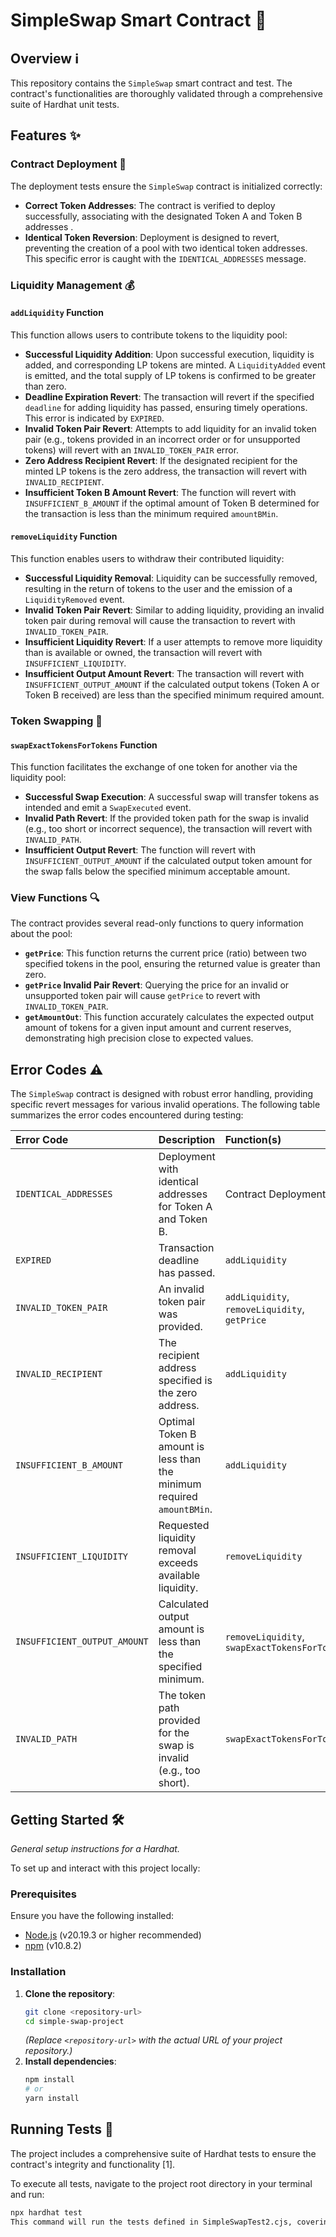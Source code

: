 # SimpleSwap Smart Contract 🔄

## Overview ℹ️
This repository contains the `SimpleSwap` smart contract and test. The contract's functionalities are thoroughly validated through a comprehensive suite of Hardhat unit tests.

## Features ✨

### Contract Deployment 🚀
The deployment tests ensure the `SimpleSwap` contract is initialized correctly:
*   **Correct Token Addresses**: The contract is verified to deploy successfully, associating with the designated Token A and Token B addresses .
*   **Identical Token Reversion**: Deployment is designed to revert, preventing the creation of a pool with two identical token addresses. This specific error is caught with the `IDENTICAL_ADDRESSES` message.

### Liquidity Management 💰

#### `addLiquidity` Function
This function allows users to contribute tokens to the liquidity pool:
*   **Successful Liquidity Addition**: Upon successful execution, liquidity is added, and corresponding LP tokens are minted. A `LiquidityAdded` event is emitted, and the total supply of LP tokens is confirmed to be greater than zero.
*   **Deadline Expiration Revert**: The transaction will revert if the specified `deadline` for adding liquidity has passed, ensuring timely operations. This error is indicated by `EXPIRED`.
*   **Invalid Token Pair Revert**: Attempts to add liquidity for an invalid token pair (e.g., tokens provided in an incorrect order or for unsupported tokens) will revert with an `INVALID_TOKEN_PAIR` error.
*   **Zero Address Recipient Revert**: If the designated recipient for the minted LP tokens is the zero address, the transaction will revert with `INVALID_RECIPIENT`.
*   **Insufficient Token B Amount Revert**: The function will revert with `INSUFFICIENT_B_AMOUNT` if the optimal amount of Token B determined for the transaction is less than the minimum required `amountBMin`.

#### `removeLiquidity` Function
This function enables users to withdraw their contributed liquidity:
*   **Successful Liquidity Removal**: Liquidity can be successfully removed, resulting in the return of tokens to the user and the emission of a `LiquidityRemoved` event.
*   **Invalid Token Pair Revert**: Similar to adding liquidity, providing an invalid token pair during removal will cause the transaction to revert with `INVALID_TOKEN_PAIR`.
*   **Insufficient Liquidity Revert**: If a user attempts to remove more liquidity than is available or owned, the transaction will revert with `INSUFFICIENT_LIQUIDITY`.
*   **Insufficient Output Amount Revert**: The transaction will revert with `INSUFFICIENT_OUTPUT_AMOUNT` if the calculated output tokens (Token A or Token B received) are less than the specified minimum required amount.

### Token Swapping 💱

#### `swapExactTokensForTokens` Function
This function facilitates the exchange of one token for another via the liquidity pool:
*   **Successful Swap Execution**: A successful swap will transfer tokens as intended and emit a `SwapExecuted` event.
*   **Invalid Path Revert**: If the provided token path for the swap is invalid (e.g., too short or incorrect sequence), the transaction will revert with `INVALID_PATH`.
*   **Insufficient Output Revert**: The function will revert with `INSUFFICIENT_OUTPUT_AMOUNT` if the calculated output token amount for the swap falls below the specified minimum acceptable amount.

### View Functions 🔍
The contract provides several read-only functions to query information about the pool:
*   **`getPrice`**: This function returns the current price (ratio) between two specified tokens in the pool, ensuring the returned value is greater than zero.
*   **`getPrice` Invalid Pair Revert**: Querying the price for an invalid or unsupported token pair will cause `getPrice` to revert with `INVALID_TOKEN_PAIR`.
*   **`getAmountOut`**: This function accurately calculates the expected output amount of tokens for a given input amount and current reserves, demonstrating high precision close to expected values.

## Error Codes ⚠️
The `SimpleSwap` contract is designed with robust error handling, providing specific revert messages for various invalid operations. The following table summarizes the error codes encountered during testing:

| Error Code            | Description                                                                     | Function(s)                   |
| :-------------------- | :------------------------------------------------------------------------------ | :---------------------------- |
| `IDENTICAL_ADDRESSES`   | Deployment with identical addresses for Token A and Token B.                  | Contract Deployment           |
| `EXPIRED`               | Transaction deadline has passed.                                                | `addLiquidity`                |
| `INVALID_TOKEN_PAIR`    | An invalid token pair was provided.                                             | `addLiquidity`, `removeLiquidity`, `getPrice` |
| `INVALID_RECIPIENT`     | The recipient address specified is the zero address.                          | `addLiquidity`                |
| `INSUFFICIENT_B_AMOUNT` | Optimal Token B amount is less than the minimum required `amountBMin`.          | `addLiquidity`                |
| `INSUFFICIENT_LIQUIDITY`| Requested liquidity removal exceeds available liquidity.                        | `removeLiquidity`             |
| `INSUFFICIENT_OUTPUT_AMOUNT`| Calculated output amount is less than the specified minimum.                  | `removeLiquidity`, `swapExactTokensForTokens` |
| `INVALID_PATH`          | The token path provided for the swap is invalid (e.g., too short).          | `swapExactTokensForTokens`    |

## Getting Started 🛠️
*General setup instructions for a Hardhat.*

To set up and interact with this project locally:

### Prerequisites
Ensure you have the following installed:
*   [Node.js](https://nodejs.org/en/download/) (v20.19.3 or higher recommended)
*   [npm](https://www.npmjs.com/get-npm) (v10.8.2) 

### Installation
1.  **Clone the repository**:
    ```bash
    git clone <repository-url>
    cd simple-swap-project
    ```
    *(Replace `<repository-url>` with the actual URL of your project repository.)*
2.  **Install dependencies**:
    ```bash
    npm install
    # or
    yarn install
    ```

## Running Tests 🧪
The project includes a comprehensive suite of Hardhat tests to ensure the contract's integrity and functionality [1].

To execute all tests, navigate to the project root directory in your terminal and run:
```bash
npx hardhat test
This command will run the tests defined in SimpleSwapTest2.cjs, covering deployment, liquidity addition and removal, token swapping, and view function